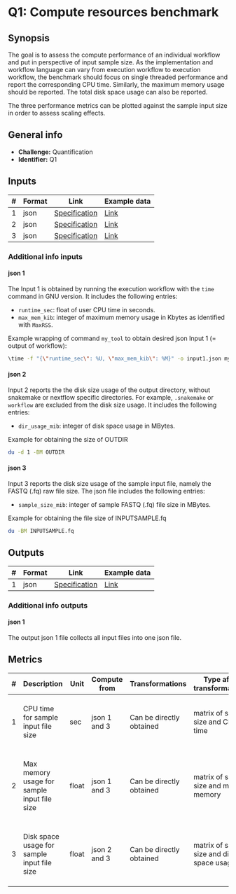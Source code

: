 # Q1: Compute resources benchmark


## Synopsis

The goal is to assess the compute performance of an individual workflow and put in perspective of input sample size.
As the implementation and workflow language can vary from execution workflow to execution workflow, the benchmark should focus on single threaded performance and report the corresponding CPU time.
Similarly, the maximum memory usage should be reported.
The total disk space usage can also be reported. 

The three performance metrics can be plotted against the sample input size in order to assess scaling effects.


## General info

* **Challenge:** Quantification
* **Identifier:** Q1

## Inputs

| # | Format | Link | Example data |
| --- | --- | --- | --- |
| 1 | json | [Specification][spec-json] | [Link][in1] |
| 2 | json | [Specification][spec-json] | [Link][in2] |
| 3 | json | [Specification][spec-json] | [Link][in3] |

### Additional info inputs


#### json 1

The Input 1 is obtained by running the execution workflow with the `time` command in GNU version.
It includes the following entries:
* `runtime_sec`: float of user CPU time in seconds.
* `max_mem_kib`: integer of maximum memory usage in Kbytes as identified with `MaxRSS`.

Example wrapping of command `my_tool` to obtain desired json Input 1 (= output of workflow):
```bash
\time -f "{\"runtime_sec\": %U, \"max_mem_kib\": %M}" -o input1.json my_tool
```

#### json 2

Input 2 reports the the disk size usage of the output directory, without snakemake or nextflow specific directories. For example, `.snakemake` or `workflow` are excluded from the disk size usage.
It includes the following entries:
* `dir_usage_mib`: integer of disk space usage in MBytes.

Example for obtaining the size of OUTDIR
```bash
du -d 1 -BM OUTDIR 
```

#### json 3

Input 3 reports the disk size usage of the sample input file, namely the FASTQ (.fq) raw file size.
The json file includes the following entries:
* `sample_size_mib`: integer of sample FASTQ (.fq) file size in MBytes.

Example for obtaining the file size of INPUTSAMPLE.fq
```bash
du -BM INPUTSAMPLE.fq
```

## Outputs

| # | Format | Link | Example data |
| --- | --- | --- | --- |
| 1 | json | [Specification][spec-json] | [Link][out1] |


### Additional info outputs

#### json 1

The output json 1 file collects all input files into one json file.

## Metrics

| # | Description | Unit | Compute from | Transformations | Type after transformations | Additional comments |
| --- | --- | --- | --- | --- | --- | --- |
| 1 | CPU time for sample input file size | sec | json 1 and 3 | Can be directly obtained | matrix of sample size and CPU time | Can be plotted as 2D graph (input size versus CPU time) |
| 2 | Max memory usage for sample input file size | float | json 1 and 3 | Can be directly obtained | matrix of sample size and max memory | Can be plotted as 2D graph (input size versus max memory usage) |
| 3 | Disk space usage for sample input file size | float | json 2 and 3 | Can be directly obtained | matrix of sample size and disk space usage | Can be plotted as 2D graph (input size versus disk space usage) |


[//]: # (References)

[short-hand-ref]: <https://my-url-target.edu>
[in1]: ./example_files/input1.json
[in2]: ./example_files/input2.json
[in3]: ./example_files/input3.json
[out1]: ./example_files/output1.json
[spec-json]: <https://www.ecma-international.org/publications-and-standards/standards/ecma-404/>
